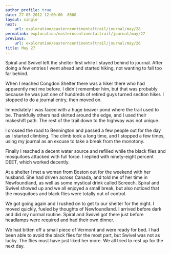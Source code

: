 ```yaml
---
author_profile: true
date: 27-05-2012 12:00:00 -0500
layout: single
next:
    url: exploration/easterncontinentaltrail/journal/may/28
permalink: exploration/easterncontinentaltrail/journal/may/27
previous:
    url: exploration/easterncontinentaltrail/journal/may/26
title: May 27
---
```

Spiral and Swivel left the shelter first while I stayed behind to journal. After doing a few entries I went ahead and started hiking, not wanting to fall too far behind.

When I reached Congdon Shelter there was a hiker there who had apparently met me before. I didn't remember him, but that was probably because he was just one of hundreds of retired guys turned section hiker. I stopped to do a journal entry, then moved on.

Immediately I was faced with a huge beaver pond where the trail used to be. Thankfully others had skirted around the edge, and I used their makeshift path. The rest of the trail down to the highway was not unique.

I crossed the road to Bennington and passed a few people out for the day as I started climbing. The climb took a long time, and I stopped a few times, using my journal as an excuse to take a break from the monotony.

Finally I reached a decent water source and refilled while the black flies and mosquitoes attacked with full force. I replied with ninety-eight percent DEET, which worked decently.

At a shelter I met a woman from Boston out for the weekend with her husband. She had driven across Canada, and told me of her time in Newfoundland, as well as some mystical drink called Screech. Spiral and Swivel showed up and we all enjoyed a small break, but also noticed that the mosquitoes and black flies were totally out of control.

We got going again and I rushed on to get to our shelter for the night. I moved quickly, fueled by thoughts of Newfoundland. I arrived before dark and did my normal routine. Spiral and Swivel got there just before headlamps were required and had their own dinner.

We had bitten off a small piece of Vermont and were ready for bed. I had been able to avoid the black flies for the most part, but Swivel was not as lucky. The flies must have just liked her more. We all tried to rest up for the next day.